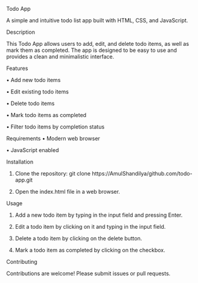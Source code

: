 Todo App

A simple and intuitive todo list app built with HTML, CSS, and JavaScript.

Description

This Todo App allows users to add, edit, and delete todo items, as well as mark them as completed. The app is designed to be easy to use and provides a clean and minimalistic interface.

Features

• Add new todo items

• Edit existing todo items

• Delete todo items

• Mark todo items as completed

• Filter todo items by completion status

Requirements
• Modern web browser

• JavaScript enabled

Installation

1. Clone the repository: git clone https://AmulShandilya/github.com/todo-app.git

2. Open the index.html file in a web browser.

Usage

1. Add a new todo item by typing in the input field and pressing Enter.

2. Edit a todo item by clicking on it and typing in the input field.

3. Delete a todo item by clicking on the delete button.

4. Mark a todo item as completed by clicking on the checkbox.

Contributing

Contributions are welcome! Please submit issues or pull requests.
